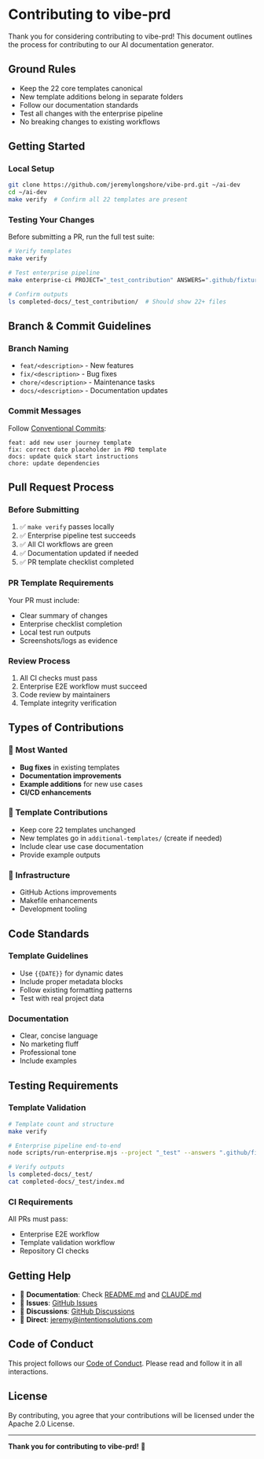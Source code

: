 # Contributing to vibe-prd

Thank you for considering contributing to vibe-prd! This document outlines the process for contributing to our AI documentation generator.

## Ground Rules

- Keep the 22 core templates canonical
- New template additions belong in separate folders
- Follow our documentation standards
- Test all changes with the enterprise pipeline
- No breaking changes to existing workflows

## Getting Started

### Local Setup

```bash
git clone https://github.com/jeremylongshore/vibe-prd.git ~/ai-dev
cd ~/ai-dev
make verify  # Confirm all 22 templates are present
```

### Testing Your Changes

Before submitting a PR, run the full test suite:

```bash
# Verify templates
make verify

# Test enterprise pipeline
make enterprise-ci PROJECT="_test_contribution" ANSWERS=".github/fixtures/enterprise_answers.ci.txt"

# Confirm outputs
ls completed-docs/_test_contribution/  # Should show 22+ files
```

## Branch & Commit Guidelines

### Branch Naming
- `feat/<description>` - New features
- `fix/<description>` - Bug fixes
- `chore/<description>` - Maintenance tasks
- `docs/<description>` - Documentation updates

### Commit Messages
Follow [Conventional Commits](https://conventionalcommits.org/):

```
feat: add new user journey template
fix: correct date placeholder in PRD template
docs: update quick start instructions
chore: update dependencies
```

## Pull Request Process

### Before Submitting
1. ✅ `make verify` passes locally
2. ✅ Enterprise pipeline test succeeds
3. ✅ All CI workflows are green
4. ✅ Documentation updated if needed
5. ✅ PR template checklist completed

### PR Template Requirements
Your PR must include:
- Clear summary of changes
- Enterprise checklist completion
- Local test run outputs
- Screenshots/logs as evidence

### Review Process
1. All CI checks must pass
2. Enterprise E2E workflow must succeed
3. Code review by maintainers
4. Template integrity verification

## Types of Contributions

### 🎯 Most Wanted
- **Bug fixes** in existing templates
- **Documentation improvements**
- **Example additions** for new use cases
- **CI/CD enhancements**

### 📝 Template Contributions
- Keep core 22 templates unchanged
- New templates go in `additional-templates/` (create if needed)
- Include clear use case documentation
- Provide example outputs

### 🔧 Infrastructure
- GitHub Actions improvements
- Makefile enhancements
- Development tooling

## Code Standards

### Template Guidelines
- Use `{{DATE}}` for dynamic dates
- Include proper metadata blocks
- Follow existing formatting patterns
- Test with real project data

### Documentation
- Clear, concise language
- No marketing fluff
- Professional tone
- Include examples

## Testing Requirements

### Template Validation
```bash
# Template count and structure
make verify

# Enterprise pipeline end-to-end
node scripts/run-enterprise.mjs --project "_test" --answers ".github/fixtures/enterprise_answers.ci.txt"

# Verify outputs
ls completed-docs/_test/
cat completed-docs/_test/index.md
```

### CI Requirements
All PRs must pass:
- Enterprise E2E workflow
- Template validation workflow
- Repository CI checks

## Getting Help

- 📖 **Documentation**: Check [README.md](README.md) and [CLAUDE.md](CLAUDE.md)
- 🐛 **Issues**: [GitHub Issues](https://github.com/jeremylongshore/vibe-prd/issues)
- 💬 **Discussions**: [GitHub Discussions](https://github.com/jeremylongshore/vibe-prd/discussions)
- 📧 **Direct**: [jeremy@intentionsolutions.com](mailto:jeremy@intentionsolutions.com)

## Code of Conduct

This project follows our [Code of Conduct](CODE_OF_CONDUCT.md). Please read and follow it in all interactions.

## License

By contributing, you agree that your contributions will be licensed under the Apache 2.0 License.

---

**Thank you for contributing to vibe-prd!** 🎉